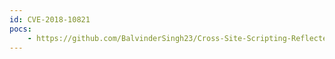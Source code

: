 ```yaml
---
id: CVE-2018-10821
pocs:
    - https://github.com/BalvinderSingh23/Cross-Site-Scripting-Reflected-XSS-Vulnerability-in-blackcatcms_v1.3
---
```

